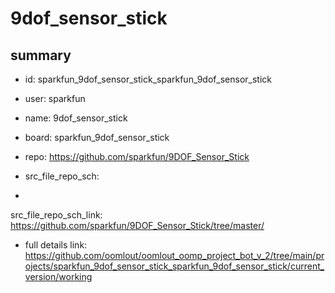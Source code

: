 # 9dof_sensor_stick
 
## summary 
* id: sparkfun_9dof_sensor_stick_sparkfun_9dof_sensor_stick
* user: sparkfun
* name: 9dof_sensor_stick
* board: sparkfun_9dof_sensor_stick
* repo: https://github.com/sparkfun/9DOF_Sensor_Stick



* src_file_repo_sch: 
*
 src_file_repo_sch_link: https://github.com/sparkfun/9DOF_Sensor_Stick/tree/master/
* full details link: https://github.com/oomlout/oomlout_oomp_project_bot_v_2/tree/main/projects/sparkfun_9dof_sensor_stick_sparkfun_9dof_sensor_stick/current_version/working  






